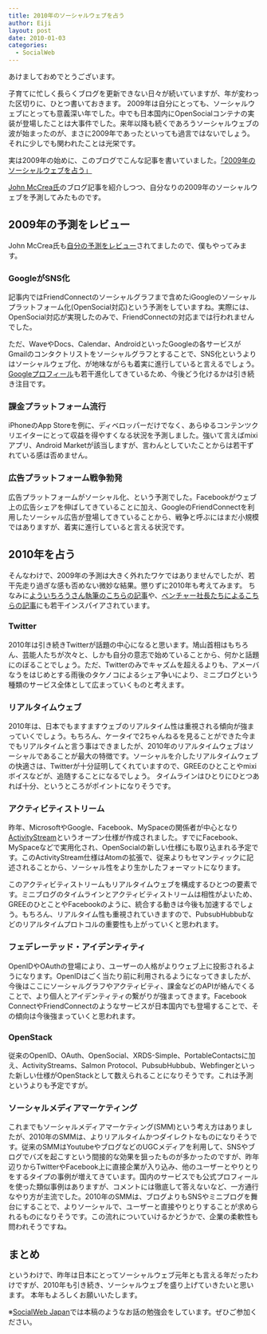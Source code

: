 ```yaml
---
title: 2010年のソーシャルウェブを占う
author: Eiji
layout: post
date: 2010-01-03
categories:
  - SocialWeb
---
```

あけましておめでとうございます。

子育てに忙しく長らくブログを更新できない日々が続いていますが、年が変わった区切りに、ひとつ書いておきます。 2009年は自分にとっても、ソーシャルウェブにとっても意義深い年でした。中でも日本国内にOpenSocialコンテナの実装が登場したことは大事件でした。来年以降も続くであろうソーシャルウェブの波が始まったのが、まさに2009年であったといっても過言ではないでしょう。それに少しでも関われたことは光栄です。

実は2009年の始めに、このブログでこんな記事を書いていました。<a href="http://devlog.agektmr.com/archives/299" target="_blank">「2009年のソーシャルウェブを占う」</a>

<a href="http://devlog.agektmr.com/archives/299" target="_blank"></a> <a href="http://devlog.agektmr.com/archives/299" target="_blank"></a> <a href="http://therealmccrea.com/" target="_blank">John McCrea氏</a>のブログ記事を紹介しつつ、自分なりの2009年のソーシャルウェブを予測してみたものです。

## 2009年の予測をレビュー

John McCrea氏も<a href="http://therealmccrea.com/2009/12/21/reviewing-my-five-bold-social-web-predictions-for-2009/" target="_blank">自分の予測をレビュー</a>されてましたので、僕もやってみます。

### GoogleがSNS化

記事内ではFriendConnectのソーシャルグラフまで含めたiGoogleのソーシャルプラットフォーム化(OpenSocial対応)という予測をしていますね。実際には、OpenSocial対応が実現したのみで、FriendConnectの対応までは行われませんでした。

ただ、WaveやDocs、Calendar、AndroidといったGoogleの各サービスがGmailのコンタクトリストをソーシャルグラフとすることで、SNS化というよりはソーシャルウェブ化、が地味ながらも着実に進行していると言えるでしょう。<a href="http://www.google.com/profiles/agektmr" target="_blank">Googleプロフィール</a>も若干進化してきているため、今後どう化けるかは引き続き注目です。

### 課金プラットフォーム流行

iPhoneのApp Storeを例に、ディベロッパーだけでなく、あらゆるコンテンツクリエイターにとって収益を得やすくなる状況を予測しました。強いて言えばmixiアプリ、Android Marketが該当しますが、言わんとしていたことからは若干ずれている感は否めません。

### 広告プラットフォーム戦争勃発

広告プラットフォームがソーシャル化、という予測でした。Facebookがウェブ上の広告シェアを伸ばしてきていることに加え、GoogleのFriendConnectを利用したソーシャル広告が登場してきていることから、戦争と呼ぶにはまだ小規模ではありますが、着実に進行していると言える状況です。

## 2010年を占う

そんなわけで、2009年の予測は大きく外れたワケではありませんでしたが、若干先走り過ぎな感も否めない微妙な結果。懲りずに2010年も考えてみます。 ちなみに<a href="http://gihyo.jp/dev/column/newyear/2010/socialweb-prospect-01" target="_blank">よういちろうさん執筆のこちらの記事</a>や、<a href="http://japan.cnet.com/column/pers/story/0,2000055923,20406038,00.htm" target="_blank">ベンチャー社長たちによるこちらの記事</a>にも若干インスパイアされています。

### Twitter

2010年は引き続きTwitterが話題の中心になると思います。鳩山首相はもちろん、芸能人たちが次々と、しかも自分の意志で始めていることから、何かと話題にのぼることでしょう。ただ、Twitterのみでキャズムを超えるよりも、アメーバなうをはじめとする雨後のタケノコによるシェア争いにより、ミニブログという種類のサービス全体として広まっていくものと考えます。

### リアルタイムウェブ

2010年は、日本でもますますウェブのリアルタイム性は重視される傾向が強まっていくでしょう。もちろん、ケータイで2ちゃんねるを見ることができた今までもリアルタイムと言う事はできましたが、2010年のリアルタイムウェブはソーシャルであることが最大の特徴です。ソーシャルを介したリアルタイムウェブの快適さは、Twitterが十分証明してくれていますので、GREEのひとことやmixiボイスなどが、追随することになるでしょう。 タイムラインはひとりにひとつあれば十分、というところがポイントになりそうです。

<h3 style="font-size: 1.17em;">
  アクティビティストリーム
</h3>

昨年、MicrosoftやGoogle、Facebook、MySpaceの関係者が中心となり<a href="http://activitystrea.ms/" target="_blank">ActivityStream</a>というオープン仕様が作成されました。すでにFacebook、MySpaceなどで実用化され、OpenSocialの新しい仕様にも取り込まれる予定です。このActivityStream仕様はAtomの拡張で、従来よりもセマンティックに記述されることから、ソーシャル性をより生かしたフォーマットになります。

このアクティビティストリームもリアルタイムウェブを構成するひとつの要素です。ミニブログのタイムラインとアクティビティストリームは相性がよいため、GREEのひとことやFacebookのように、統合する動きは今後も加速するでしょう。もちろん、リアルタイム性も重視されていきますので、PubsubHubbubなどのリアルタイムプロトコルの重要性も上がっていくと思われます。

<h3 style="font-size: 1.17em;">
  フェデレーテッド・アイデンティティ
</h3>

OpenIDやOAuthの登場により、ユーザーの人格がよりウェブ上に投影されるようになります。OpenIDはごく当たり前に利用されるようになってきましたが、今後はここにソーシャルグラフやアクティビティ、課金などのAPIが絡んでくることで、より個人とアイデンティティの繋がりが強まってきます。Facebook ConnectやFriendConnectのようなサービスが日本国内でも登場することで、その傾向は今後強まっていくと思われます。

### OpenStack

従来のOpenID、OAuth、OpenSocial、XRDS-Simple、PortableContactsに加え、ActivityStreams、Salmon Protocol、PubsubHubbub、Webfingerといった新しい仕様がOpenStackとして数えられることになりそうです。これは予測というよりも予定ですが。

### ソーシャルメディアマーケティング

これまでもソーシャルメディアマーケティング(SMM)という考え方はありましたが、2010年のSMMは、よりリアルタイムかつダイレクトなものになりそうです。従来のSMMはYoutubeやブログなどのUGCメディアを利用して、SNSやブログでバズを起こすという間接的な効果を狙ったものが多かったのですが、昨年辺りからTwitterやFacebook上に直接企業が入り込み、他のユーザーとやりとりをするタイプの事例が増えてきています。国内のサービスでも公式プロフィールを使った類似事例はありますが、コメントには徹底して答えないなど、一方通行なやり方が主流でした。2010年のSMMは、ブログよりもSNSやミニブログを舞台にすることで、よりソーシャルで、ユーザーと直接やりとりすることが求められるものになりそうです。この流れについていけるかどうかで、企業の柔軟性も問われそうですね。

## まとめ

というわけで、昨年は日本にとってソーシャルウェブ元年とも言える年だったわけですが、2010年も引き続き、ソーシャルウェブを盛り上げていきたいと思います。 本年もよろしくお願いいたします。

※<a href="http://groups.google.com/group/socialweb-japan" target="_blank">SocialWeb Japan</a>では本稿のようなお話の勉強会をしています。ぜひご参加ください。